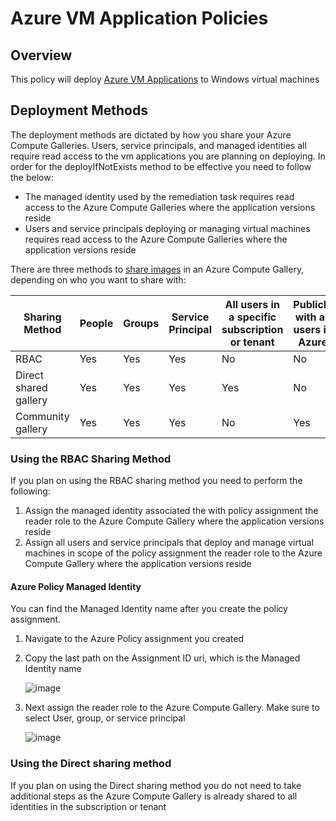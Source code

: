 # Azure VM Application Policies

## Overview
This policy will deploy [Azure VM Applications](https://learn.microsoft.com/azure/virtual-machines/vm-applications?) to Windows virtual machines

## Deployment Methods

The deployment methods are dictated by how you share your Azure Compute Galleries. 
Users, service principals, and managed identities all require read access to the vm applications you are planning on deploying. 
In order for the deployIfNotExists method to be effective you need to follow the below:

- The managed identity used by the remediation task requires read access to the Azure Compute Galleries where the application versions reside
- Users and service principals deploying or managing virtual machines requires read access to the Azure Compute Galleries where the application versions reside

There are three methods to [share images](https://learn.microsoft.com/azure/virtual-machines/share-gallery) in an Azure Compute Gallery, depending on who you want to share with:

| Sharing Method | People | Groups | Service Principal | All users in a specific subscription or tenant | Publicly with all users in Azure |
|---|---|---|---|---|---|
| RBAC  | Yes | Yes | Yes | No | No |
| Direct shared gallery | Yes | Yes | Yes | Yes | No |
| Community gallery | Yes | Yes | Yes | No | Yes |

### Using the RBAC Sharing Method
If you plan on using the RBAC sharing method you need to perform the following:
1. Assign the managed identity associated the with policy assignment the reader role to the Azure Compute Gallery where the application versions reside
2. Assign all users and service principals that deploy and manage virtual machines in scope of the policy assignment the reader role to the Azure Compute Gallery where the application versions reside

#### Azure Policy Managed Identity
You can find the Managed Identity name after you create the policy assignment. 
1. Navigate to the Azure Policy assignment you created
2. Copy the last path on the Assignment ID uri, which is the Managed Identity name
   
   ![image](https://github.com/seanstark/Azure-Policy/assets/84108246/03f1034b-3e5a-43ab-a30a-1cf1a5229c1b)

3. Next assign the reader role to the Azure Compute Gallery. Make sure to select User, group, or service principal

   ![image](https://github.com/seanstark/Azure-Policy/assets/84108246/65764526-18c7-403c-bb4f-df209906f455)

### Using the Direct sharing method
If you plan on using the Direct sharing method you do not need to take additional steps as the Azure Compute Gallery is already shared to all identities in the subscription or tenant


